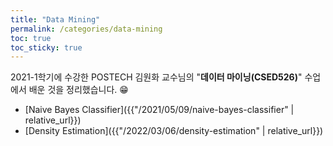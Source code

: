```yaml
---
title: "Data Mining"
permalink: /categories/data-mining
toc: true
toc_sticky: true
---
```


2021-1학기에 수강한 POSTECH 김원화 교수님의 "**데이터 마이닝(CSED526)**" 수업에서 배운 것을 정리했습니다. 😁

- [Naive Bayes Classifier]({{"/2021/05/09/naive-bayes-classifier" | relative_url}})
- [Density Estimation]({{"/2022/03/06/density-estimation" | relative_url}})